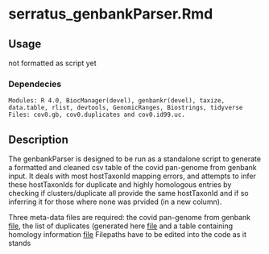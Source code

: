 # serratus_genbankParser.Rmd

## Usage

not formatted as script yet
    
### Dependecies
    Modules: R 4.0, BiocManager(devel), genbankr(devel), taxize, data.table, rlist, devtools, GenomicRanges, Biostrings, tidyverse
    Files: cov0.gb, cov0.duplicates and cov0.id99.uc.

## Description

The genbankParser is designed to be run as a standalone script to generate a formatted and cleaned csv table of the covid pan-genome from genbank input. It deals with most hostTaxonId mapping errors, and attempts to infer these hostTaxonIds for duplicate and highly homologous entries by checking if clusters/duplicate all provide the same hostTaxonId and if so inferring it for those where none was prvided (in a new column). 

Three meta-data files are required: the covid pan-genome from genbank [file](https://serratus-public.s3.amazonaws.com/seq/cov0/cov0.gb), the list of duplicates (generated here [file](https://github.com/ababaian/serratus/blob/master/notebook/200420_cov2_pangenome.ipynb) and a table containing homology information [file](https://serratus-public.s3.amazonaws.com/seq/cov2r/cov0.id99.uc) Filepaths have to be edited into the code as it stands
